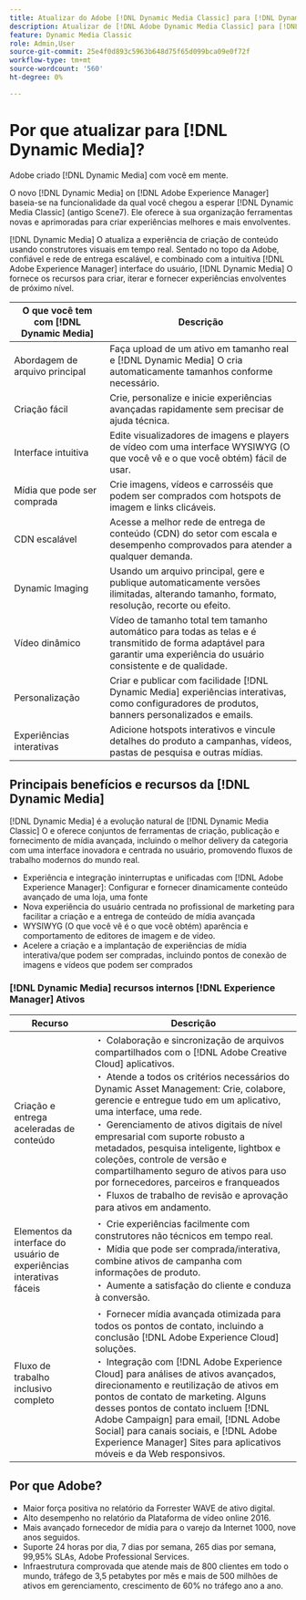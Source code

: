 ```yaml
---
title: Atualizar do Adobe [!DNL Dynamic Media Classic] para [!DNL Dynamic Media] on [!DNL Experience Manager] Ativos
description: Atualizar de [!DNL Adobe Dynamic Media Classic] para [!DNL Dynamic Media] on [!DNL Adobe Experience Manager]. Saiba mais sobre os principais benefícios e recursos da [!DNL Dynamic Media]. Revise a comparação da lista de recursos, as Perguntas frequentes sobre atualização e a lista de verificação de disponibilidade.
feature: Dynamic Media Classic
role: Admin,User
source-git-commit: 25e4f0d893c5963b648d75f65d099bca09e0f72f
workflow-type: tm+mt
source-wordcount: '560'
ht-degree: 0%

---
```



# Por que atualizar para [!DNL Dynamic Media]?

Adobe criado [!DNL Dynamic Media] com você em mente.

O novo [!DNL Dynamic Media] on [!DNL Adobe Experience Manager] baseia-se na funcionalidade da qual você chegou a esperar [!DNL Dynamic Media Classic] (antigo Scene7). Ele oferece à sua organização ferramentas novas e aprimoradas para criar experiências melhores e mais envolventes.

[!DNL Dynamic Media] O atualiza a experiência de criação de conteúdo usando construtores visuais em tempo real. Sentado no topo da Adobe, confiável e rede de entrega escalável, e combinado com a intuitiva [!DNL Adobe Experience Manager] interface do usuário, [!DNL Dynamic Media] O fornece os recursos para criar, iterar e fornecer experiências envolventes de próximo nível.

| O que você tem com [!DNL Dynamic Media] | Descrição |
| --- | --- |
| Abordagem de arquivo principal | Faça upload de um ativo em tamanho real e [!DNL Dynamic Media] O cria automaticamente tamanhos conforme necessário. |
| Criação fácil | Crie, personalize e inicie experiências avançadas rapidamente sem precisar de ajuda técnica. |
| Interface intuitiva | Edite visualizadores de imagens e players de vídeo com uma interface WYSIWYG (O que você vê e o que você obtém) fácil de usar. |
| Mídia que pode ser comprada | Crie imagens, vídeos e carrosséis que podem ser comprados com hotspots de imagem e links clicáveis. |
| CDN escalável | Acesse a melhor rede de entrega de conteúdo (CDN) do setor com escala e desempenho comprovados para atender a qualquer demanda. |
| Dynamic Imaging | Usando um arquivo principal, gere e publique automaticamente versões ilimitadas, alterando tamanho, formato, resolução, recorte ou efeito. |
| Vídeo dinâmico | Vídeo de tamanho total tem tamanho automático para todas as telas e é transmitido de forma adaptável para garantir uma experiência do usuário consistente e de qualidade. |
| Personalização | Criar e publicar com facilidade [!DNL Dynamic Media] experiências interativas, como configuradores de produtos, banners personalizados e emails. |
| Experiências interativas | Adicione hotspots interativos e vincule detalhes do produto a campanhas, vídeos, pastas de pesquisa e outras mídias. |

## Principais benefícios e recursos da [!DNL Dynamic Media]

[!DNL Dynamic Media] é a evolução natural de [!DNL Dynamic Media Classic] O e oferece conjuntos de ferramentas de criação, publicação e fornecimento de mídia avançada, incluindo o melhor delivery da categoria com uma interface inovadora e centrada no usuário, promovendo fluxos de trabalho modernos do mundo real.

* Experiência e integração ininterruptas e unificadas com [!DNL Adobe Experience Manager]: Configurar e fornecer dinamicamente conteúdo avançado de uma loja, uma fonte
* Nova experiência do usuário centrada no profissional de marketing para facilitar a criação e a entrega de conteúdo de mídia avançada
* WYSIWYG (O que você vê é o que você obtém) aparência e comportamento de editores de imagem e de vídeo.
* Acelere a criação e a implantação de experiências de mídia interativa/que podem ser compradas, incluindo pontos de conexão de imagens e vídeos que podem ser comprados

### [!DNL Dynamic Media] recursos internos [!DNL Experience Manager] Ativos

| Recurso | Descrição |
| --- | --- |
| Criação e entrega aceleradas de conteúdo | ・ Colaboração e sincronização de arquivos compartilhados com o [!DNL Adobe Creative Cloud] aplicativos.<br>・ Atende a todos os critérios necessários do Dynamic Asset Management: Crie, colabore, gerencie e entregue tudo em um aplicativo, uma interface, uma rede.<br>・ Gerenciamento de ativos digitais de nível empresarial com suporte robusto a metadados, pesquisa inteligente, lightbox e coleções, controle de versão e compartilhamento seguro de ativos para uso por fornecedores, parceiros e franqueados<br>・ Fluxos de trabalho de revisão e aprovação para ativos em andamento. |
| Elementos da interface do usuário de experiências interativas fáceis | ・ Crie experiências facilmente com construtores não técnicos em tempo real.<br>・ Mídia que pode ser comprada/interativa, combine ativos de campanha com informações de produto.<br>・ Aumente a satisfação do cliente e conduza à conversão. |
| Fluxo de trabalho inclusivo completo | ・ Fornecer mídia avançada otimizada para todos os pontos de contato, incluindo a conclusão [!DNL Adobe Experience Cloud] soluções.<br>・ Integração com [!DNL Adobe Experience Cloud] para análises de ativos avançados, direcionamento e reutilização de ativos em pontos de contato de marketing. Alguns desses pontos de contato incluem [!DNL Adobe Campaign] para email, [!DNL Adobe Social] para canais sociais, e [!DNL Adobe Experience Manager] Sites para aplicativos móveis e da Web responsivos. |

## Por que Adobe?

* Maior força positiva no relatório da Forrester WAVE de ativo digital.
* Alto desempenho no relatório da Plataforma de vídeo online 2016.
* Mais avançado fornecedor de mídia para o varejo da Internet 1000, nove anos seguidos.
* Suporte 24 horas por dia, 7 dias por semana, 265 dias por semana, 99,95% SLAs, Adobe Professional Services.
* Infraestrutura comprovada que atende mais de 800 clientes em todo o mundo, tráfego de 3,5 petabytes por mês e mais de 500 milhões de ativos em gerenciamento, crescimento de 60% no tráfego ano a ano.













